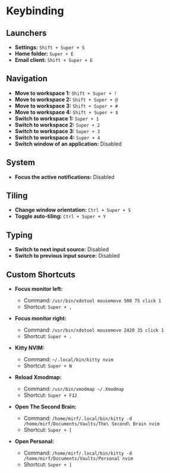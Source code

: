 # Keybinding

## Launchers

- **Settings:** `Shift + Super + S`
- **Home folder:** `Super + E`
- **Email client:** `Shift + Super + E`

## Navigation

- **Move to workspace 1:** `Shift + Super + !`
- **Move to workspace 2:** `Shift + Super + @`
- **Move to workspace 3:** `Shift + Super + #`
- **Move to workspace 4:** `Shift + Super + $`
- **Switch to workspace 1:** `Super + 1`
- **Switch to workspace 2:** `Super + 2`
- **Switch to workspace 3:** `Super + 3`
- **Switch to workspace 4:** `Super + 4`
- **Switch window of an application:** Disabled

## System

- **Focus the active notifications:** Disabled

## Tiling

- **Change window orientation:** `Ctrl + Super + S`
- **Toggle auto-tiling:** `Ctrl + Super + Y`

## Typing

- **Switch to next input source:** Disabled
- **Switch to previous input source:** Disabled

## Custom Shortcuts

- **Focus monitor left:**

  - Command: `/usr/bin/xdotool mousemove 500 75 click 1`
  - Shortcut: `Super + ,`

- **Focus monitor right:**

  - Command: `/usr/bin/xdotool mousemove 2420 35 click 1`
  - Shortcut: `Super + .`

- **Kitty NVIM:**

  - Command: `~/.local/bin/kitty nvim`
  - Shortcut: `Super + N`

- **Reload Xmodmap:**

  - Command: `/usr/bin/xmodmap ~/.Xmodmap`
  - Shortcut: `Super + F12`

- **Open The Second Brain:**

  - Command: `/home/mirf/.local/bin/kitty -d /home/mirf/Documents/Vaults/The\ Second\ Brain nvim`
  - Shortcut: `Super + [`

- **Open Personal:**

  - Command: `/home/mirf/.local/bin/kitty -d /home/mirf/Documents/Vaults/Personal nvim`
  - Shortcut: `Super + ]`
